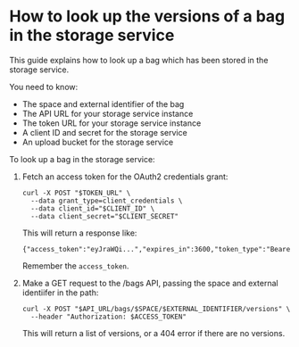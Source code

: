 # How to look up the versions of a bag in the storage service

This guide explains how to look up a bag which has been stored in the storage service.

You need to know:

-   The space and external identifier of the bag
-   The API URL for your storage service instance
-   The token URL for your storage service instance
-   A client ID and secret for the storage service
-   An upload bucket for the storage service

To look up a bag in the storage service:

1.  Fetch an access token for the OAuth2 credentials grant:

    ```
    curl -X POST "$TOKEN_URL" \
      --data grant_type=client_credentials \
      --data client_id="$CLIENT_ID" \
      --data client_secret="$CLIENT_SECRET"
    ```

    This will return a response like:

    ```
    {"access_token":"eyJraWQi...","expires_in":3600,"token_type":"Bearer"}
    ```

    Remember the `access_token`.

1.  Make a GET request to the /bags API, passing the space and external identiifer in the path:

    ```
    curl -X POST "$API_URL/bags/$SPACE/$EXTERNAL_IDENTIFIER/versions" \
      --header "Authorization: $ACCESS_TOKEN"
    ```

    This will return a list of versions, or a 404 error if there are no versions.
